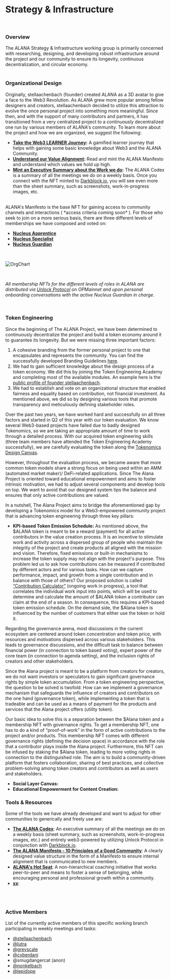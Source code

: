 # Strategy & Infrastructure
<br/>

### Overview
The ALANA Strategy & Infrastructure working group is primarily concerned with researching, designing, and developing robust infrastructure around the project and our community to ensure its longevity, continuous decentralization, and circular economy.
<br/>
<br/>

### Organizational Design
Originally, stellaachenbach (founder) created ALANA as a 3D avatar to give a face to the Web3 Revolution. As ALANA grew more popular among fellow designers and creators, stellaachenbach decided to utilize this attraction to evolve the once personal project into something more meaningful. Since then, and with the support of many contributors and partners, it has transitioned from a very centralized project to a continuously decentralized one run by various members of ALANA's community. 
To learn more about the project and how we are organized, we suggest the following:
- **[Take the Web3 LEARNER Journey](https://zealy.io/cw/thealanaproject):** A gamified learner journey that helps with gaining some basic knowledge about Web3 and the ALANA Community.
- **[Understand our Value Alignment](https://app.unlock-protocol.com/checkout?id=ed49cb2f-536c-45c6-9232-101abdad33b8):** Read and mint the ALANA Manifesto and understand which values we hold up high.
- **[Mint an Executive Summary about the Work we do](https://app.unlock-protocol.com/checkout?id=8f65c770-38a2-4e4e-ac20-7afd37da0525):** The ALANA Codex is a summary of all the meetings we do on a weekly basis. Once you connect with the NFT minted to [Darkblock.io](https://www.darkblock.io/), you will see even more than the sheet summary, such as screenshots, work-in-progress images, etc.
<br/>
ALANA's Manifesto is the base NFT for gaining access to community channels and interactions ( *access criteria coming soon* ). For those who seek to join on a more serious basis, there are three different levels of memberships we have composed and voted on:

- [**Nucleus Apprentice**](https://docs.google.com/document/d/1QxNqe_EMDYm8moYwPwHpVURuvwPdh0EmpYzAsz9Pjbc/edit?usp=sharing)
- [**Nucleus Specialist**](https://docs.google.com/document/d/1IMN48Nqsyb1M2tMxlWM6It_G2QLmVnAF1aEJ8cVnGRM/edit?usp=sharing)
- [**Nucleus Guardian**](https://docs.google.com/document/d/1mUF3ZXQEpcxW_vjlsLddv_vtp51dcVdCuUDMif6zHVA/edit?usp=sharing)

<br/>

![OrgChart](https://github.com/user-attachments/assets/5110dba6-310b-4331-b882-525d9acb10a7)

<br/>

*All membership NFTs for the different levels of roles in ALANA are distributed via [Unlock Protocol](https://unlock-protocol.com/) on OPMainnet and upon personal onboarding conversations with the active Nucleus Guardian in charge.*

<br/>




### Token Engineering

Since the beginning of The ALANA Project, we have been determined to continuously decentralize the project and build a token economy around it to guarantee its longevity. But we were missing three important factors:

1. A cohesive branding from the former personal project to one that encapsulates and represents the community. You can find the successfully developed Branding Guidelines [here](https://github.com/The-ALANA-Project/Brand_Identity_and_Socials).
2. We had to gain sufficient knowledge about the design process of a token economy. We did this by joining the Token Engineering Academy and completing most of the available modules. An example here is the [public profile of founder stellaachenbach](https://tokenengineering.net/user/6347fcfcca6f14ab120b0049/).
3. We had to establish and vote on an organizational structure that enabled fairness and equality based on contribution, not financial investment. As mentioned above, we did so by designing various tools that promote transparency and meticulously defining stakeholder roles. 

Over the past two years, we have worked hard and successfully on all three factors and started in Q2 of this year with our token evaluation. We know several Web3-based projects have failed due to badly designed Tokenomics, so we are taking an appropriate amount of time to work through a detailed process. With our acquired token engineering skills (three team members have attended the Token Engineering Academy successfully), we are carefully evaluating the token along the [Tokenomics Design Canvas](https://tokenomics-guide.notion.site/Tokenomics-Design-Canvas-9b15bbd593504e9cbb91f82f95f75ca9).

However, throughout the evaluation process, we became aware that more common token models share a strong focus on being used within an AMM (automated market maker)/ DeFi-related applications. Since The Alana Project is oriented toward educational empowerment and aims to foster intrinsic motivation, we had to adjust several components and develop tools on top. We want to avoid that our designed system tips the balance and ensures that only active contributions are valued.

In a nutshell, The Alana Project aims to bridge the aforementioned gap by developing a Tokenomics model for a Web3-empowered community project that is advancing token engineering through three key pillars: 
- **KPI-based Token Emission Schedule:** As mentioned above, the $ALANA token is meant to be a reward (payment) for all active contributors in the value creation process. It is an incentive to stimulate work and activity across a dispersed group of people who maintain the integrity of the project and create products all aligned with the mission and vision. Therefore, fixed emissions or built-in mechanisms to increase the token supply may not align with the project's purpose. This problem led us to ask how contributions can be measured if contributed by different actors and for various tasks. How can we capture performance, impact, and growth from a single contribution and in balance with those of others? Our proposed solution is called [“Contribution Calculator”]() (ongoing work in progress), a tool that correlates the individual work input into points, which will be used to determine and calculate the amount of $ALANA token a contributor can claim at the end of a season. In consequence, this requires a KPI-based token emission schedule. On the demand side, the $Alana token is influenced by the number of customers that either use the token or hold it.  

Regarding the governance arena, most discussions in the current ecosystem are centered around token concentration and token price, with resources and motivations dispersed across various stakeholders. This leads to governance discussions, and the difficult task to balance between financial power (in connection to token based voting), expert power of the core team (in connection to agenda setting), and the inclusion rights of creators and other stakeholders. 

Since the Alana project is meant to be a platform from creators for creators, we do not want investors or speculators to gain significant governance rights by simple token accumulation. From a token engineering perspective, the question to be solved is twofold: How can we implement a governance mechanism that safeguards the influence of creators and contributors on the one hand (governance token), while implementing a token that is tradeable and can be used as a means of payment for the products and services that the Alana project offers (utility token). 

Our basic idea to solve this is a separation between the $Alana token and a membership NFT with governance rights. To get a membership NFT, one has to do a kind of “proof-of-work” in the form of active contributions to the project and/or products. This membership NFT comes with different governance rights (defining the decision space) in accordance with the role that a contributor plays inside the Alana project. Furthermore, this NFT can be infused by staking the $Alana token, leading to more voting rights in connection to the distinguished role. The aim is to build a community-driven platform that fosters collaboration, sharing of best practices, and collective problem-solving among token creators and contributors as well as users and stakeholders. 

- **Social Layer Canvas:** 
- **Educational Empowerment for Content Creation:** 


### Tools & Resources
Some of the tools we have already developed and want to adjust for other communities to generically and freely use are:
- [**The ALANA Codex**](https://app.unlock-protocol.com/checkout?id=8f65c770-38a2-4e4e-ac20-7afd37da0525): An executive summary of all the meetings we do on a weekly basis (sheet summary, such as screenshots, work-in-progress images, etc.) and entirely web3-powered by utilizing Unlock Protocol in conjunction with [Darkblock.io](https://www.darkblock.io/). 
- [**The ALANA Manifesto - 10 Principles of a Good Community**](https://www.heurio.co/dieter-rams-10-principles-of-good-design): A clearly designed value structure in the form of a Manifesto to ensure internal alignment that is communicated to new members.
- [**ALANA's Hot Seat**](https://alanas-hot-seat.my.canva.site/non-hierarchical-coaching-initiative): A non-hierarchical coaching initiative that works peer-to-peer and means to foster a sense of belonging, while encouraging personal and professional growth within a community.
- [**xx**]():

<br/>
</br>

### Active Members 
List of the currently active members of this specific working branch participating in weekly meetings and tasks:

- [@stellaachenbach](https://www.linkedin.com/in/stella-achenbach-9a57722b/)
- [@lutra](https://www.linkedin.com/in/nils-otter-a23446131/?originalSubdomain=de)
- [@greyscale](https://www.linkedin.com/in/kerry-allen-greyscale-group/)
- [@cyberdani](https://www.linkedin.com/in/daniele-nanni-90/)
- @smugdangercat (anon)
- [@nonkelbach](https://www.linkedin.com/in/norbert-onkelbach-82516b8/)
- [@lepidope](https://www.linkedin.com/in/keri-anderson-a728a523/)


